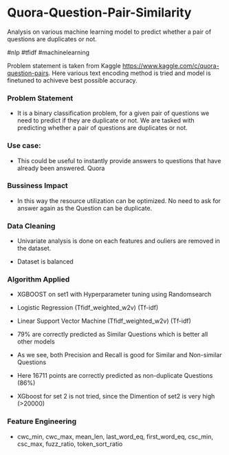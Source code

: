 # Quora-Question-Pair-Similarity

Analysis on various machine learning model to predict whether a pair of questions are duplicates or not.

#nlp #tfidf #machinelearning

Problem statement is taken from Kaggle https://www.kaggle.com/c/quora-question-pairs.
Here various text encoding method is tried and model is finetuned to achiveve best possible accuracy.


### Problem Statement

* It is a binary classification problem, for a given pair of questions we need to predict if they are duplicate or not. We are tasked with predicting whether a pair of questions are duplicates or not.

### Use case:

* This could be useful to instantly provide answers to questions that have already been answered. Quora

### Bussiness Impact

* In this way the resource utilization can be optimized. No need to ask for answer again as the Question can be duplicate.


### Data Cleaning

* Univariate analysis is done on each features and ouliers are removed in the dataset.

* Dataset is balanced


### Algorithm Applied


* XGBOOST on set1 with Hyperparameter tuning using Randomsearch

* Logistic Regression (Tfidf_weighted_w2v) (Tf-idf)

* Linear Support Vector Machine (Tfidf_weighted_w2v) (Tf-idf)

* 79% are correctly predicted as Similar Questions which is better all other models

* As we see, both Precision and Recall is good for Similar and Non-similar Questions

* Here 16711 points are correctly predicted as non-duplicate Questions (86%)

* XGboost for set 2 is not tried, since the Dimention of set2 is very high (>20000)


### Feature Engineering

* cwc_min, cwc_max, mean_len, last_word_eq, first_word_eq, csc_min, csc_max, fuzz_ratio, token_sort_ratio
